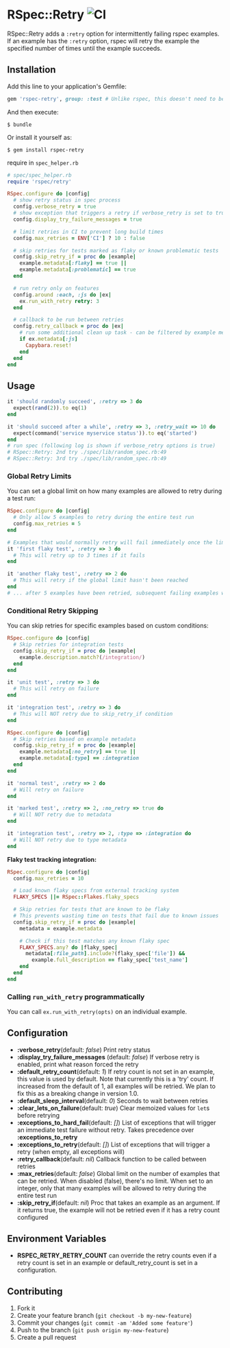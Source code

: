 # RSpec::Retry ![CI](https://github.com/mes-amis/rspec-retry/actions/workflows/ci.yml/badge.svg?branch=main)

RSpec::Retry adds a `:retry` option for intermittently failing rspec examples.
If an example has the `:retry` option, rspec will retry the example the
specified number of times until the example succeeds.

## Installation

Add this line to your application's Gemfile:

```ruby
gem 'rspec-retry', group: :test # Unlike rspec, this doesn't need to be included in development group
```

And then execute:

    $ bundle

Or install it yourself as:

    $ gem install rspec-retry

require in `spec_helper.rb`

```ruby
# spec/spec_helper.rb
require 'rspec/retry'

RSpec.configure do |config|
  # show retry status in spec process
  config.verbose_retry = true
  # show exception that triggers a retry if verbose_retry is set to true
  config.display_try_failure_messages = true

  # limit retries in CI to prevent long build times
  config.max_retries = ENV['CI'] ? 10 : false

  # skip retries for tests marked as flaky or known problematic tests
  config.skip_retry_if = proc do |example|
    example.metadata[:flaky] == true ||
    example.metadata[:problematic] == true
  end

  # run retry only on features
  config.around :each, :js do |ex|
    ex.run_with_retry retry: 3
  end

  # callback to be run between retries
  config.retry_callback = proc do |ex|
    # run some additional clean up task - can be filtered by example metadata
    if ex.metadata[:js]
      Capybara.reset!
    end
  end
end
```

## Usage

```ruby
it 'should randomly succeed', :retry => 3 do
  expect(rand(2)).to eq(1)
end

it 'should succeed after a while', :retry => 3, :retry_wait => 10 do
  expect(command('service myservice status')).to eq('started')
end
# run spec (following log is shown if verbose_retry options is true)
# RSpec::Retry: 2nd try ./spec/lib/random_spec.rb:49
# RSpec::Retry: 3rd try ./spec/lib/random_spec.rb:49
```

### Global Retry Limits

You can set a global limit on how many examples are allowed to retry during a test run:

```ruby
RSpec.configure do |config|
  # Only allow 5 examples to retry during the entire test run
  config.max_retries = 5
end

# Examples that would normally retry will fail immediately once the limit is reached
it 'first flaky test', :retry => 3 do
  # This will retry up to 3 times if it fails
end

it 'another flaky test', :retry => 2 do
  # This will retry if the global limit hasn't been reached
end
# ... after 5 examples have been retried, subsequent failing examples won't retry
```

### Conditional Retry Skipping

You can skip retries for specific examples based on custom conditions:

```ruby
RSpec.configure do |config|
  # Skip retries for integration tests
  config.skip_retry_if = proc do |example|
    example.description.match?(/integration/)
  end
end

it 'unit test', :retry => 3 do
  # This will retry on failure
end

it 'integration test', :retry => 3 do
  # This will NOT retry due to skip_retry_if condition
end
```

```ruby
RSpec.configure do |config|
  # Skip retries based on example metadata
  config.skip_retry_if = proc do |example|
    example.metadata[:no_retry] == true ||
    example.metadata[:type] == :integration
  end
end

it 'normal test', :retry => 2 do
  # Will retry on failure
end

it 'marked test', :retry => 2, :no_retry => true do
  # Will NOT retry due to metadata
end

it 'integration test', :retry => 2, :type => :integration do
  # Will NOT retry due to type metadata
end
```

**Flaky test tracking integration:**

```ruby
RSpec.configure do |config|
  config.max_retries = 10

  # Load known flaky specs from external tracking system
  FLAKY_SPECS ||= RSpec::Flakes.flaky_specs

  # Skip retries for tests that are known to be flaky
  # This prevents wasting time on tests that fail due to known issues
  config.skip_retry_if = proc do |example|
    metadata = example.metadata

    # Check if this test matches any known flaky spec
    FLAKY_SPECS.any? do |flaky_spec|
      metadata[:file_path].include?(flaky_spec['file']) &&
        example.full_description == flaky_spec['test_name']
    end
  end
end
```

### Calling `run_with_retry` programmatically

You can call `ex.run_with_retry(opts)` on an individual example.

## Configuration

- **:verbose_retry**(default: _false_) Print retry status
- **:display_try_failure_messages** (default: _false_) If verbose retry is enabled, print what reason forced the retry
- **:default_retry_count**(default: _1_) If retry count is not set in an example, this value is used by default. Note that currently this is a 'try' count. If increased from the default of 1, all examples will be retried. We plan to fix this as a breaking change in version 1.0.
- **:default_sleep_interval**(default: _0_) Seconds to wait between retries
- **:clear_lets_on_failure**(default: _true_) Clear memoized values for `let`s before retrying
- **:exceptions_to_hard_fail**(default: _[]_) List of exceptions that will trigger an immediate test failure without retry. Takes precedence over **:exceptions_to_retry**
- **:exceptions_to_retry**(default: _[]_) List of exceptions that will trigger a retry (when empty, all exceptions will)
- **:retry_callback**(default: _nil_) Callback function to be called between retries
- **:max_retries**(default: _false_) Global limit on the number of examples that can be retried. When disabled (false), there's no limit. When set to an integer, only that many examples will be allowed to retry during the entire test run
- **:skip_retry_if**(default: _nil_) Proc that takes an example as an argument. If it returns true, the example will not be retried even if it has a retry count configured

## Environment Variables

- **RSPEC_RETRY_RETRY_COUNT** can override the retry counts even if a retry count is set in an example or default_retry_count is set in a configuration.

## Contributing

1. Fork it
2. Create your feature branch (`git checkout -b my-new-feature`)
3. Commit your changes (`git commit -am 'Added some feature'`)
4. Push to the branch (`git push origin my-new-feature`)
5. Create a pull request

